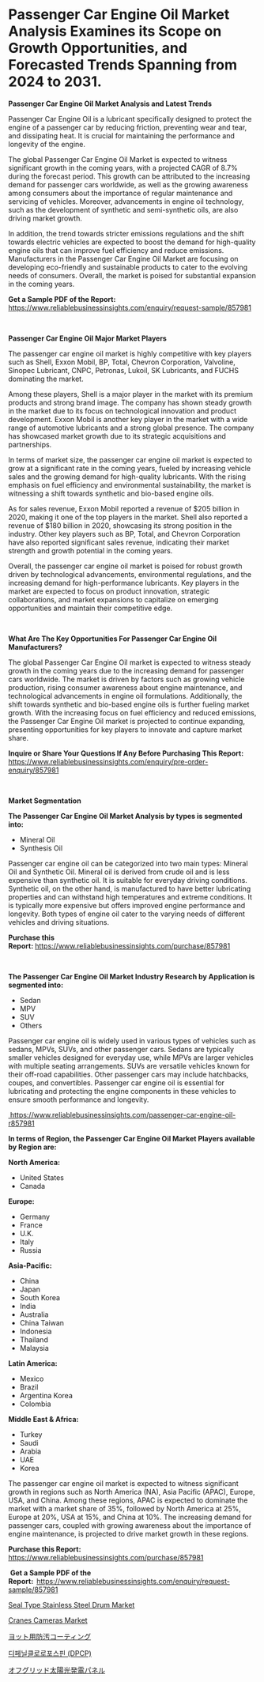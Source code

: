 <p><h1>Passenger Car Engine Oil Market Analysis Examines its Scope on Growth Opportunities, and Forecasted Trends Spanning from 2024 to 2031.</h1></p><p><strong>Passenger Car Engine Oil Market Analysis and Latest Trends</strong></p>
<p><p>Passenger Car Engine Oil is a lubricant specifically designed to protect the engine of a passenger car by reducing friction, preventing wear and tear, and dissipating heat. It is crucial for maintaining the performance and longevity of the engine.</p><p>The global Passenger Car Engine Oil Market is expected to witness significant growth in the coming years, with a projected CAGR of 8.7% during the forecast period. This growth can be attributed to the increasing demand for passenger cars worldwide, as well as the growing awareness among consumers about the importance of regular maintenance and servicing of vehicles. Moreover, advancements in engine oil technology, such as the development of synthetic and semi-synthetic oils, are also driving market growth.</p><p>In addition, the trend towards stricter emissions regulations and the shift towards electric vehicles are expected to boost the demand for high-quality engine oils that can improve fuel efficiency and reduce emissions. Manufacturers in the Passenger Car Engine Oil Market are focusing on developing eco-friendly and sustainable products to cater to the evolving needs of consumers. Overall, the market is poised for substantial expansion in the coming years.</p></p>
<p><strong>Get a Sample PDF of the Report:&nbsp;</strong> <a href="https://www.reliablebusinessinsights.com/enquiry/request-sample/857981">https://www.reliablebusinessinsights.com/enquiry/request-sample/857981</a></p>
<p>&nbsp;</p>
<p><strong>Passenger Car Engine Oil Major Market Players</strong></p>
<p><p>The passenger car engine oil market is highly competitive with key players such as Shell, Exxon Mobil, BP, Total, Chevron Corporation, Valvoline, Sinopec Lubricant, CNPC, Petronas, Lukoil, SK Lubricants, and FUCHS dominating the market. </p><p>Among these players, Shell is a major player in the market with its premium products and strong brand image. The company has shown steady growth in the market due to its focus on technological innovation and product development. Exxon Mobil is another key player in the market with a wide range of automotive lubricants and a strong global presence. The company has showcased market growth due to its strategic acquisitions and partnerships.</p><p>In terms of market size, the passenger car engine oil market is expected to grow at a significant rate in the coming years, fueled by increasing vehicle sales and the growing demand for high-quality lubricants. With the rising emphasis on fuel efficiency and environmental sustainability, the market is witnessing a shift towards synthetic and bio-based engine oils.</p><p>As for sales revenue, Exxon Mobil reported a revenue of $205 billion in 2020, making it one of the top players in the market. Shell also reported a revenue of $180 billion in 2020, showcasing its strong position in the industry. Other key players such as BP, Total, and Chevron Corporation have also reported significant sales revenue, indicating their market strength and growth potential in the coming years. </p><p>Overall, the passenger car engine oil market is poised for robust growth driven by technological advancements, environmental regulations, and the increasing demand for high-performance lubricants. Key players in the market are expected to focus on product innovation, strategic collaborations, and market expansions to capitalize on emerging opportunities and maintain their competitive edge.</p></p>
<p>&nbsp;</p>
<p><strong>What Are The Key Opportunities For Passenger Car Engine Oil Manufacturers?</strong></p>
<p><p>The global Passenger Car Engine Oil market is expected to witness steady growth in the coming years due to the increasing demand for passenger cars worldwide. The market is driven by factors such as growing vehicle production, rising consumer awareness about engine maintenance, and technological advancements in engine oil formulations. Additionally, the shift towards synthetic and bio-based engine oils is further fueling market growth. With the increasing focus on fuel efficiency and reduced emissions, the Passenger Car Engine Oil market is projected to continue expanding, presenting opportunities for key players to innovate and capture market share.</p></p>
<p><strong>Inquire or Share Your Questions If Any Before Purchasing This Report:</strong> <a href="https://www.reliablebusinessinsights.com/enquiry/pre-order-enquiry/857981">https://www.reliablebusinessinsights.com/enquiry/pre-order-enquiry/857981</a></p>
<p>&nbsp;</p>
<p><strong>Market Segmentation</strong></p>
<p><strong>The Passenger Car Engine Oil Market Analysis by types is segmented into:</strong></p>
<p><ul><li>Mineral Oil</li><li>Synthesis Oil</li></ul></p>
<p><p>Passenger car engine oil can be categorized into two main types: Mineral Oil and Synthetic Oil. Mineral oil is derived from crude oil and is less expensive than synthetic oil. It is suitable for everyday driving conditions. Synthetic oil, on the other hand, is manufactured to have better lubricating properties and can withstand high temperatures and extreme conditions. It is typically more expensive but offers improved engine performance and longevity. Both types of engine oil cater to the varying needs of different vehicles and driving situations.</p></p>
<p><strong>Purchase this Report:&nbsp;</strong><a href="https://www.reliablebusinessinsights.com/purchase/857981">https://www.reliablebusinessinsights.com/purchase/857981</a></p>
<p>&nbsp;</p>
<p><strong>The Passenger Car Engine Oil Market Industry Research by Application is segmented into:</strong></p>
<p><ul><li>Sedan</li><li>MPV</li><li>SUV</li><li>Others</li></ul></p>
<p><p>Passenger car engine oil is widely used in various types of vehicles such as sedans, MPVs, SUVs, and other passenger cars. Sedans are typically smaller vehicles designed for everyday use, while MPVs are larger vehicles with multiple seating arrangements. SUVs are versatile vehicles known for their off-road capabilities. Other passenger cars may include hatchbacks, coupes, and convertibles. Passenger car engine oil is essential for lubricating and protecting the engine components in these vehicles to ensure smooth performance and longevity.</p></p>
<p><a href="https://www.reliablebusinessinsights.com/passenger-car-engine-oil-r857981">&nbsp;https://www.reliablebusinessinsights.com/passenger-car-engine-oil-r857981</a></p>
<p><strong>In terms of Region, the Passenger Car Engine Oil Market Players available by Region are:</strong></p>
<p>
    <p> <strong> North America: </strong>
        <ul>
            <li>United States</li>
            <li>Canada</li>
        </ul>
        </p> 
    <p> <strong> Europe: </strong>
        <ul>
            <li>Germany</li>
            <li>France</li>
            <li>U.K.</li>
            <li>Italy</li>
            <li>Russia</li>
        </ul>
        </p> 
    <p> <strong> Asia-Pacific: </strong>
        <ul>
            <li>China</li>
            <li>Japan</li>
            <li>South Korea</li>
            <li>India</li>
            <li>Australia</li>
            <li>China Taiwan</li>
            <li>Indonesia</li>
            <li>Thailand</li>
            <li>Malaysia</li>
        </ul>
        </p> 
    <p> <strong> Latin America: </strong>
        <ul>
            <li>Mexico</li>
            <li>Brazil</li>
            <li>Argentina Korea</li>
            <li>Colombia</li>
        </ul>
        </p> 
    <p> <strong> Middle East & Africa: </strong>
        <ul>
            <li>Turkey</li>
            <li>Saudi</li>
            <li>Arabia</li>
            <li>UAE</li>
            <li>Korea</li>
        </ul>
    </p>
    </p>
<p><p>The passenger car engine oil market is expected to witness significant growth in regions such as North America (NA), Asia Pacific (APAC), Europe, USA, and China. Among these regions, APAC is expected to dominate the market with a market share of 35%, followed by North America at 25%, Europe at 20%, USA at 15%, and China at 10%. The increasing demand for passenger cars, coupled with growing awareness about the importance of engine maintenance, is projected to drive market growth in these regions.</p></p>
<p><strong>Purchase this Report: </strong><a href="https://www.reliablebusinessinsights.com/purchase/857981">https://www.reliablebusinessinsights.com/purchase/857981</a></p>
<p>&nbsp;<strong>Get a Sample PDF of the Report:&nbsp;&nbsp;</strong><a href="https://www.reliablebusinessinsights.com/enquiry/request-sample/857981">https://www.reliablebusinessinsights.com/enquiry/request-sample/857981</a></p>
<p><strong></strong></p>
<p><p><a href="https://github.com/ctanaka235/Market-Research-Report-List-1/blob/main/seal-type-stainless-steel-drum-market.md">Seal Type Stainless Steel Drum Market</a></p><p><a href="https://github.com/fkhcgcyl33/Market-Research-Report-List-1/blob/main/cranes-cameras-market.md">Cranes Cameras Market</a></p><p><a href="https://github.com/lily-u-genius/Market-Research-Report-List-2/blob/main/4724950121134.md">ヨット用防汚コーティング</a></p><p><a href="https://github.com/vanessagrant665567/Market-Research-Report-List-1/blob/main/9905876113122.md">디페닐클로로포스핀 (DPCP)</a></p><p><a href="https://github.com/dandier2003/Market-Research-Report-List-2/blob/main/9374677121133.md">オフグリッド太陽光発電パネル</a></p></p>